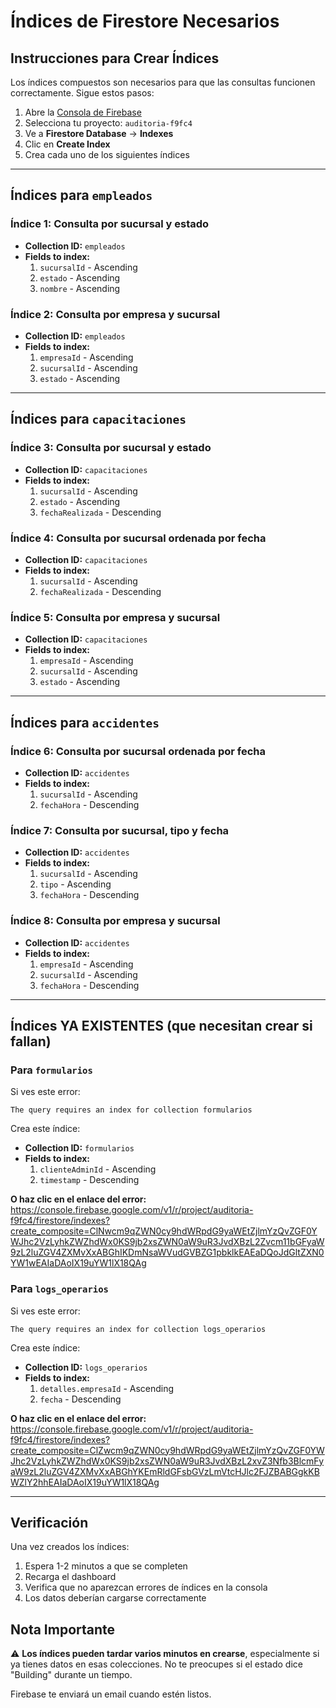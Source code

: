 # Índices de Firestore Necesarios

## Instrucciones para Crear Índices

Los índices compuestos son necesarios para que las consultas funcionen correctamente. Sigue estos pasos:

1. Abre la [Consola de Firebase](https://console.firebase.google.com/)
2. Selecciona tu proyecto: `auditoria-f9fc4`
3. Ve a **Firestore Database** → **Indexes**
4. Clic en **Create Index**
5. Crea cada uno de los siguientes índices

---

## Índices para `empleados`

### Índice 1: Consulta por sucursal y estado
- **Collection ID:** `empleados`
- **Fields to index:**
  1. `sucursalId` - Ascending
  2. `estado` - Ascending
  3. `nombre` - Ascending

### Índice 2: Consulta por empresa y sucursal
- **Collection ID:** `empleados`
- **Fields to index:**
  1. `empresaId` - Ascending
  2. `sucursalId` - Ascending
  3. `estado` - Ascending

---

## Índices para `capacitaciones`

### Índice 3: Consulta por sucursal y estado
- **Collection ID:** `capacitaciones`
- **Fields to index:**
  1. `sucursalId` - Ascending
  2. `estado` - Ascending
  3. `fechaRealizada` - Descending

### Índice 4: Consulta por sucursal ordenada por fecha
- **Collection ID:** `capacitaciones`
- **Fields to index:**
  1. `sucursalId` - Ascending
  2. `fechaRealizada` - Descending

### Índice 5: Consulta por empresa y sucursal
- **Collection ID:** `capacitaciones`
- **Fields to index:**
  1. `empresaId` - Ascending
  2. `sucursalId` - Ascending
  3. `estado` - Ascending

---

## Índices para `accidentes`

### Índice 6: Consulta por sucursal ordenada por fecha
- **Collection ID:** `accidentes`
- **Fields to index:**
  1. `sucursalId` - Ascending
  2. `fechaHora` - Descending

### Índice 7: Consulta por sucursal, tipo y fecha
- **Collection ID:** `accidentes`
- **Fields to index:**
  1. `sucursalId` - Ascending
  2. `tipo` - Ascending
  3. `fechaHora` - Descending

### Índice 8: Consulta por empresa y sucursal
- **Collection ID:** `accidentes`
- **Fields to index:**
  1. `empresaId` - Ascending
  2. `sucursalId` - Ascending
  3. `fechaHora` - Descending

---

## Índices YA EXISTENTES (que necesitan crear si fallan)

### Para `formularios`
Si ves este error:
```
The query requires an index for collection formularios
```

Crea este índice:
- **Collection ID:** `formularios`
- **Fields to index:**
  1. `clienteAdminId` - Ascending
  2. `timestamp` - Descending

**O haz clic en el enlace del error:**
https://console.firebase.google.com/v1/r/project/auditoria-f9fc4/firestore/indexes?create_composite=ClNwcm9qZWN0cy9hdWRpdG9yaWEtZjlmYzQvZGF0YWJhc2VzLyhkZWZhdWx0KS9jb2xsZWN0aW9uR3JvdXBzL2Zvcm11bGFyaW9zL2luZGV4ZXMvXxABGhIKDmNsaWVudGVBZG1pbklkEAEaDQoJdGltZXN0YW1wEAIaDAoIX19uYW1lX18QAg

### Para `logs_operarios`
Si ves este error:
```
The query requires an index for collection logs_operarios
```

Crea este índice:
- **Collection ID:** `logs_operarios`
- **Fields to index:**
  1. `detalles.empresaId` - Ascending
  2. `fecha` - Descending

**O haz clic en el enlace del error:**
https://console.firebase.google.com/v1/r/project/auditoria-f9fc4/firestore/indexes?create_composite=ClZwcm9qZWN0cy9hdWRpdG9yaWEtZjlmYzQvZGF0YWJhc2VzLyhkZWZhdWx0KS9jb2xsZWN0aW9uR3JvdXBzL2xvZ3Nfb3BlcmFyaW9zL2luZGV4ZXMvXxABGhYKEmRldGFsbGVzLmVtcHJlc2FJZBABGgkKBWZlY2hhEAIaDAoIX19uYW1lX18QAg

---

## Verificación

Una vez creados los índices:

1. Espera 1-2 minutos a que se completen
2. Recarga el dashboard
3. Verifica que no aparezcan errores de índices en la consola
4. Los datos deberían cargarse correctamente

## Nota Importante

⚠️ **Los índices pueden tardar varios minutos en crearse**, especialmente si ya tienes datos en esas colecciones. No te preocupes si el estado dice "Building" durante un tiempo.

Firebase te enviará un email cuando estén listos.

